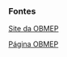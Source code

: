 ### Fontes

[Site da OBMEP](http://www.obmep.org.br/)

[Página OBMEP](https://www.facebook.com/obmep/info)
